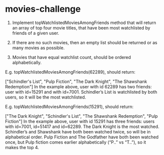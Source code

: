 # movies-challenge

1. Implement topWatchlistedMoviesAmongFriends method that will return an array of top four movie titles,
  that have been most watchlisted by friends of a given user.

2. If there are no such movies, then an empty list should be returned or as many movies as possible.

3. Movies that have equal watchlist count, should be ordered alphabetically.




 E.g. topWatchlistedMoviesAmongFriends(62289), should return:

["Schindler's List", "Pulp Fiction", "The Dark Knight", "The Shawshank Redemption"]
In the example above, user with id 62289 has two friends: user with id=15291 and with id=7001. 
Schindler’s List is watchlisted by both users, so it will be the most watchlisted.

E.g. topWatchlistedMoviesAmongFriends(15291), should return:

["The Dark Knight", "Schindler's List", "The Shawshank Redemption", "Pulp Fiction"]
In the example above, user with id 15291 has three friends: users with id=7001, id=51417 and id=62289. 
The Dark Knight is the most watched. Schindler’s and Shawshank have both been watched twice, so will be in alphabetical order. 
Pulp Fiction and The Godfather have both been watched once, but Pulp fiction comes earlier alphabetically (“P..” vs “T..”), so it makes the top 4.
